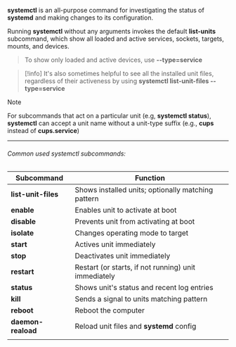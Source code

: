 **systemctl** is an all-purpose command for investigating the status of **systemd** and making changes to its configuration.

Running **systemctl** without any arguments invokes the default **list-units** subcommand, which show all loaded and active services, sockets, targets, mounts, and devices. 
> To show only loaded and active devices, use **--type=service**

>[!info]
>It's also sometimes helpful to see all the installed unit files, regardless of their activeness by using **systemctl list-unit-files --type=service**

>[!note]
>For subcommands that act on a particular unit (e.g, **systemctl status**), **systemctl** can accept a unit name without a unit-type suffix (e.g., **cups** instead of **cups.service**)

---
###### Common used systemctl subcommands:

| Subcommand          | Function                                             |
| ------------------- | ---------------------------------------------------- |
| **list-unit-files** | Shows installed units; optionally matching pattern   |
| **enable**          | Enables unit to activate at boot                     |
| **disable**         | Prevents unit from activating at boot                |
| **isolate**         | Changes operating mode to target                     |
| **start**           | Actives unit immediately                             |
| **stop**            | Deactivates unit immediately                         |
| **restart**         | Restart (or starts, if not running) unit immediately |
| **status**          | Shows unit's status and recent log entries           |
| **kill**            | Sends a signal to units matching pattern             |
| **reboot**          | Reboot the computer                                  |
| **daemon-reaload**  | Reload unit files and **systemd** config             |
|                     |                                                      |



